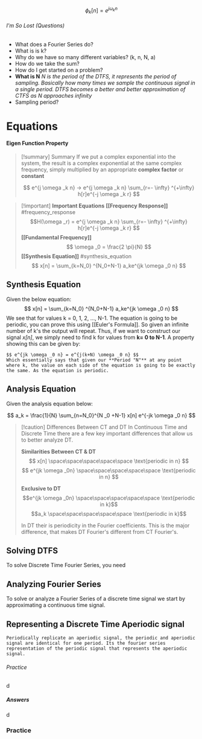 $$ \phi _k[n]=e^{j \omega _k n} $$


###### I'm So Lost (Questions)
- What does a Fourier Series do?
- What is is k?
- Why do we have so many different variables? (k, n, N, a)
- How do we take the sum?
- How do I get started on a problem?
- **What is N**
	   *N is the period of the DTFS, it represents the period of sampling. Basically how many times we sample the continuous signal in a single period. DTFS becomes a better and better approximation of CTFS as N approaches infinity*
- Sampling period? 

# Equations
#### Eigen Function Property

>[!summary] Summary
> If we put a complex exponential into the system, the result is a complex exponential at the same complex frequency, simply multiplied by an appropriate **complex factor** or **constant**
> 
> $$ e^{j \omega _k n}  -> e^{j \omega _k n} \sum_{r=- \infty} ^{+\infty} h[r]e^{-j \omega _k r} $$
> 
> 

>[!important] **Important Equations**
**[[Frequency Response]]** #frequency_response
$$H(\omega _r) = e^{j \omega _k n} \sum_{r=- \infty} ^{+\infty} h[r]e^{-j \omega _k r} $$ **[[Fundamental Frequency]]** $$ \omega _0 = \frac{2 \pi}{N} $$ **[[Synthesis Equation]]** #synthesis_equation$$ x[n] = \sum_{k=N_0} ^{N_0+N-1} a_ke^{jk \omega _0 n} $$


## Synthesis Equation
Given the below equation:
$$ x[n] = \sum_{k=N_0} ^{N_0+N-1} a_ke^{jk \omega _0 n} $$
	We see that for values k = 0, 1, 2, ..., N-1. The equation is going to be periodic, you can prove this using [[Euler's Formula]]. So given an infinite number of k's the output will repeat. Thus, if we want to construct our signal *x\[n]*, we simply need to find k for values from **k= 0 to N-1**. A property showing this can be given by:
	
	$$ e^{jk \omega _0 n} = e^{j(k+N) \omega _0 n} $$
	Which essentially says that given our **Period "N"** at any point where k, the value on each side of the equation is going to be exactly the same. As the equation is periodic.



## Analysis Equation

Given the analysis equation below:

$$ a_k = \frac{1}{N} \sum_{n=N_0}^{N _0 +N-1} x[n] e^{-jk \omega _0 n} $$
>[!caution] Differences Between CT and DT
>In Continuous Time and Discrete Time there are a few key important differences that allow us to better analyze DT.
>
>**Similarities Between CT & DT**
>$$ x[n] \space\space\space\space\space \text{periodic in n} $$
  $$ e^{jk \omega _0n} \space\space\space\space\space \text{periodic in n} $$
>
>**Exclusive to DT**
>$$e^{jk \omega _0n} \space\space\space\space\space \text{periodic in k}$$
>$$a_k \space\space\space\space\space \text{periodic in k}$$
>
>In DT their is periodicity in the Fourier coefficients. This is the major difference, that makes DT Fourier's different from CT Fourier's.






## Solving DTFS

To solve Discrete Time Fourier Series, you need

## Analyzing Fourier Series

To solve or analyze a Fourier Series of a discrete time signal we start by approximating a continuous time signal.

## Representing a Discrete Time Aperiodic signal
	Periodically replicate an aperiodic signal, the periodic and aperiodic signal are identical for one period. Its the fourier series representation of the periodic signal that represents the aperiodic signal.

###### Practice
d
##### Answers
d


### Practice
